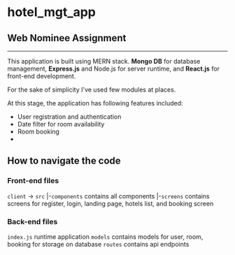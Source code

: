 # hotel_mgt_app
## Web Nominee Assignment
<hr/>

This application is built using MERN stack.
<b>Mongo DB</b> for database management, 
<b>Express.js</b> and Node.js for server runtime, 
and <b>React.js</b> for front-end development.

For the sake of simplicity I've used few modules at places.

At this stage, the application has following features included:
<ul>
<li>User registration and authentication</li>
<li>Date filter for room availability</li>
<li>Room booking</li>
<li></li>
</ul>

## How to navigate the code

### Front-end files

<code>client</code> -> <code>src</code>
                       |-<code>components</code> contains all components
                       |-<code>screens</code> contains screens for register, login, landing page, hotels list, and booking screen

### Back-end files

<code>index.js</code> runtime application
<code>models</code> contains models for user, room, booking for storage on database
<code>routes</code> contains api endpoints
